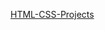 [HTML-CSS-Projects](https://github.com/NabillaAizuddin/HTML-CSS-Projects/blob/e64c7268189f5b6b765fe2fa12b562a6067587e1/cv-with-bootstrap.html)
